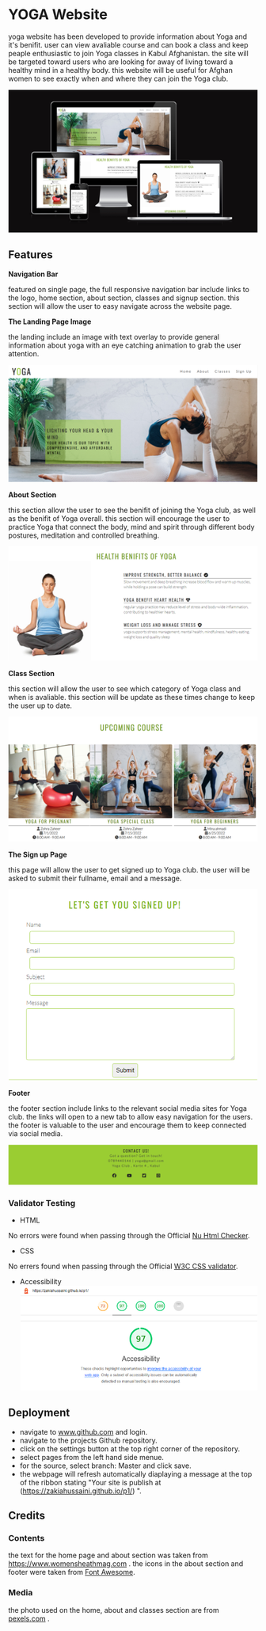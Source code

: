 
# YOGA Website

yoga website has been developed to provide information about Yoga and it's benifit. user can view avaliable course and can book a class and keep peaple enthusiastic to join Yoga classes in Kabul Afghanistan.
the site will be targeted toward users who are looking for away of living toward a healthy mind in a healthy body.
this website will be useful for Afghan women to see exactly when and where they can join the Yoga club.

![Responsice Mockup](/assets/images/readme.PNG)

## Features

__Navigation Bar__

featured on single page, the full responsive navigation bar include links to the logo, home section, about section, classes and signup section.
this section will allow the user to easy navigate across the website page.

__The Landing Page Image__

the landing include an image with text overlay to provide general information about yoga with an eye catching animation to grab the user attention.

![landing image](/assets/images/landing.PNG)

__About Section__

this section allow the user to see the benifit of joining the Yoga club, as well as the benifit of Yoga overall.
this section will encourage the user to practice Yoga that connect the body, mind and spirit through different body postures, meditation and controlled breathing.

![about image](/assets/images/about.PNG)

__Class Section__

this section will allow the user to see which category of Yoga class and when is avaliable.
this section will be update as these times change to keep the user up to date.

![classes image](/assets/images/classes.PNG)

__The Sign up Page__

this page will allow the user to get signed up to Yoga club. the user will be asked to submit their fullname, email and a message.

![signup image](/assets/images/signup.PNG)

__Footer__ 

the footer section include links to the relevant social media sites for Yoga club.
the links will open to a new tab to allow easy navigation for the users. the footer is valuable to the user and encourage them to keep connected via social media.

![footer image](/assets/images/footer.PNG)

### Validator Testing

- HTML

No errors were found when passing through the Official  [Nu Html Checker](https://validator.w3.org/nu/?showsource=yes&showoutline=yes&showimagereport=yes&doc=https%3A%2F%2Fzakiahussaini.github.io%2Fp1%2Findex.html).

- CSS 

No errers found when passing through the Official [W3C CSS validator](https://jigsaw.w3.org/css-validator/validator?uri=https%3A%2F%2Fzakiahussaini.github.io%2Fp1%2Fassets%2Fcss%2Fstyle.css&profile=css3svg&usermedium=all&warning=1&vextwarning=&lang=en).

- Accessibility 
![accessibility image](/assets/images/access.PNG)

## Deployment 

- navigate to www.github.com and login.
- navigate to the projects Github repository.
- click on the settings button at the top right corner of the repository.
- select pages from the left hand side menue.
- for the source, select branch: Master and click save.
- the webpage will refresh automatically diaplaying a message at the top of the ribbon stating "Your site is publish at (https://zakiahussaini.github.io/p1/) ".

## Credits

### Contents

the text for the home page and about section was taken from https://www.womensheathmag.com .
the icons in the about section and footer were taken from [Font Awesome](https://fontawesome.com/).

### Media 

the photo used on the home, about and classes section are from [pexels.com](https://www.pexels.com/) .
